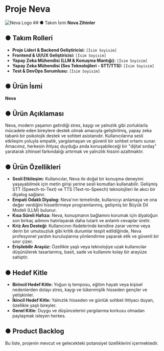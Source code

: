 # Proje Neva

![Neva Logo](https://hizliresim.com/c2kfifz)  ## ● Takım İsmi
**Nova Zihinler**

## ● Takım Rolleri
* **Proje Lideri & Backend Geliştiricisi:** `[İsim Soyisim]`
* **Frontend & UI/UX Geliştiricisi:** `[İsim Soyisim]`
* **Yapay Zeka Mühendisi (LLM & Konuşma Mantığı):** `[İsim Soyisim]`
* **Yapay Zeka Mühendisi (Ses Teknolojileri - STT/TTS):** `[İsim Soyisim]`
* **Test & DevOps Sorumlusu:** `[İsim Soyisim]`

## ● Ürün İsmi
**Neva**

## ● Ürün Açıklaması
Neva, modern yaşamın getirdiği stres, kaygı ve yalnızlık gibi zorluklarla mücadele eden bireylere destek olmak amacıyla geliştirilmiş, yapay zeka tabanlı bir psikolojik destek ve sohbet asistanıdır. Kullanıcılarına sesli etkileşim yoluyla empatik, yargılamayan ve güvenli bir sohbet ortamı sunar. Amacımız, herkesin ihtiyaç duyduğu anda konuşabileceği bir "dijital sırdaş" yaratarak zihinsel farkındalığı artırmak ve yalnızlık hissini azaltmaktır.

## ● Ürün Özellikleri
* **Sesli Etkileşim:** Kullanıcılar, Neva ile doğal bir konuşma deneyimi yaşayabilmek için metin girişi yerine sesli komutları kullanabilir. Gelişmiş STT (Speech-to-Text) ve TTS (Text-to-Speech) teknolojileri ile akıcı bir diyalog sağlanır.
* **Empati Odaklı Diyalog:** Neva'nın temelinde, kullanıcıyı anlamaya ve ona değer verdiğini hissettirmeye programlanmış, gelişmiş bir Büyük Dil Modeli (LLM) bulunur.
* **Kısa Süreli Hafıza:** Neva, konuşmanın bağlamını korumak için diyaloğun son birkaç adımını hatırlayarak daha tutarlı ve anlamlı cevaplar üretir.
* **Kriz Anı Desteği:** Kullanıcının ifadelerinde kendine zarar verme veya derin bir umutsuzluk gibi kritik durumlar tespit edildiğinde, Neva profesyonel yardım kuruluşlarına yönlendirme yaparak etik ve güvenli bir sınır çizer.
* **Erişilebilir Arayüz:** Özellikle yaşlı veya teknolojiye uzak kullanıcılar düşünülerek tasarlanmış, basit, sade ve kullanımı kolay bir arayüze sahiptir.

## ● Hedef Kitle
* **Birincil Hedef Kitle:** Yoğun iş temposu, eğitim hayatı veya kişisel nedenlerden dolayı stres, kaygı ve tükenmişlik hisseden gençler ve yetişkinler.
* **İkincil Hedef Kitle:** Yalnızlık hisseden ve günlük sohbet ihtiyacı duyan, özellikle yaşlı bireyler.
* **Genel Kitle:** Duygu ve düşüncelerini yargılanma korkusu olmadan paylaşmak isteyen herkes.

## ● Product Backlog
Bu liste, projenin mevcut ve gelecekteki potansiyel özelliklerini içermektedir.
